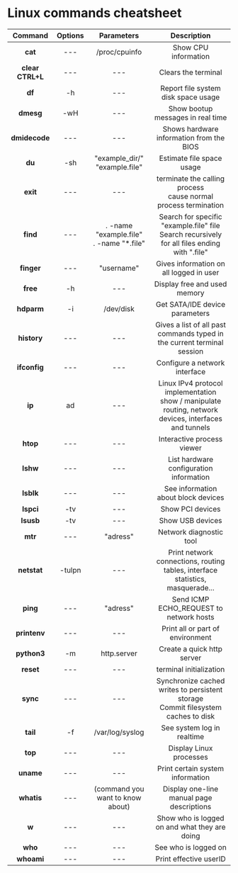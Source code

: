 # Linux commands cheatsheet

| Command | Options | Parameters | Description |
| :-----: | :---: | :--------: | :---------: |
| **cat** | --- | /proc/cpuinfo | Show CPU information |
| **clear** </br> **CTRL+L** | --- | --- | Clears the terminal
| **df** | -h | --- | Report file system disk space usage |
| **dmesg** | -wH | --- | Show bootup messages in real time |
| **dmidecode** | --- | --- | Shows hardware information from the BIOS |
| **du** | -sh | "example_dir/" </br> "example.file" | Estimate file space usage |
| **exit** | --- | --- | terminate the calling process </br> cause normal process termination |
| **find** | --- | . -name "example.file" </br> . -name "*.file" | Search for specific "example.file" file </br> Search recursively for all files ending with ".file" |
| **finger** | --- | "username" | Gives information on all logged in user |
| **free** | -h | --- | Display free and used memory |
| **hdparm** | -i | /dev/disk | Get SATA/IDE device parameters |
| **history** | --- | --- | Gives a list of all past commands typed in the current terminal session |
| **ifconfig** | --- | --- | Configure a network interface |
| **ip** | ad | --- | Linux IPv4 protocol implementation </br> show / manipulate routing, network devices, interfaces and tunnels |
| **htop** | --- | --- | Interactive process viewer |
| **lshw** | --- | --- | List hardware configuration information |
| **lsblk** | --- | --- | See information about block devices |
| **lspci** | -tv | --- | Show PCI devices |
| **lsusb** | -tv | --- | Show USB devices |
| **mtr** | --- | "adress" | Network diagnostic tool |
| **netstat** | -tulpn | --- | Print network connections, routing tables, interface statistics, masquerade... |
| **ping** | --- | "adress" | Send ICMP ECHO_REQUEST to network hosts |
| **printenv** | --- | --- | Print all or part of environment |
| **python3** | -m | http.server | Create a quick http server |
| **reset** | --- | --- | terminal initialization |
| **sync** | --- | --- | Synchronize cached writes to persistent storage </br> Commit filesystem caches to disk |
| **tail** | -f | /var/log/syslog | See system log in realtime |
| **top** | --- | --- | Display Linux processes |
| **uname** | --- |--- | Print certain system information |
| **whatis** | --- | (command you want to know about) | Display one-line manual page descriptions |
| **w** | --- | --- | Show who is logged on and what they are doing |
| **who** | --- | --- | See who is logged on |
| **whoami** | --- | --- | Print effective userID |

